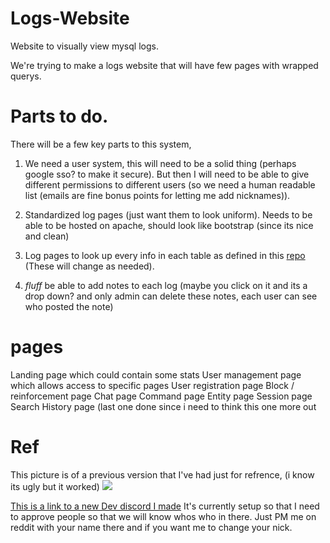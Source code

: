 # Logs-Website
Website to visually view mysql logs.

We're trying to make a logs website that will have few pages with wrapped querys.

# Parts to do.
There will be a few key parts to this system,

1) We need a user system, this will need to be a solid thing (perhaps google sso? to make it secure). But then I will need to be able to give different permissions to different users (so we need a human readable list (emails are fine bonus points for letting me add nicknames)).

2) Standardized log pages (just want them to look uniform). Needs to be able to be hosted on apache, should look like bootstrap (since its nice and clean)

3) Log pages to look up every info in each table as defined in this [repo](https://github.com/CivilizatonExperiment/CivExLogging/tree/master/src/com/civexperiment/CivExLogging/Database/Tables "CivExLogging/Database/Tables/") (These will change as needed).

4) *fluff* be able to add notes to each log (maybe you click on it and its a drop down? and only admin can delete these notes, each user can see who posted the note)

# pages

Landing page which could contain some stats
User management page which allows access to specific pages
User registration page
Block / reinforcement page
Chat page
Command page
Entity page
Session page
Search History page (last one done since i need to think this one more out

# Ref

This picture is of a previous version that I've had just for refrence, (i know its ugly but it worked)
![](http://i.imgur.com/KVY4MD4.png)

[This is a link to a new Dev discord I made](https://discord.gg/rfeZEqM "Instant Invite link") It's currently setup so that I need to approve people so that we will know whos who in there. Just PM me on reddit with your name there and if you want me to change your nick.
